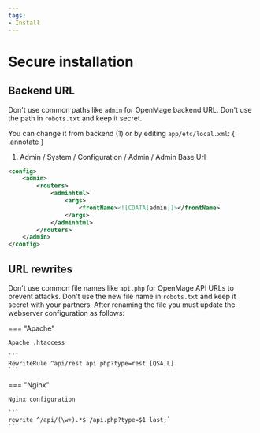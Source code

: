 ```yaml
---
tags:
- Install
---
```


# Secure installation

## Backend URL

Don't use common paths like `admin` for OpenMage backend URL. Don't use the path in `robots.txt` and keep it secret.

You can change it from backend (1) or by editing `app/etc/local.xml`:
{ .annotate }

1.  Admin / System / Configuration / Admin / Admin Base Url

```xml
<config>
    <admin>
        <routers>
            <adminhtml>
                <args>
                    <frontName><![CDATA[admin]]></frontName>
                </args>
            </adminhtml>
        </routers>
    </admin>
</config>
```

## URL rewrites

Don't use common file names like `api.php` for OpenMage API URLs to prevent attacks. Don't use the new file name in `robots.txt` and keep it secret with your partners. After renaming the file you must update the webserver configuration as follows:

=== "Apache"

    Apache .htaccess

    ```
    RewriteRule ^api/rest api.php?type=rest [QSA,L]
    ```

=== "Nginx"

    Nginx configuration

    ```
    rewrite ^/api/(\w+).*$ /api.php?type=$1 last;`
    ```
